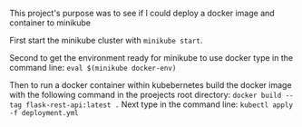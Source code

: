 This project's purpose was to see if I could deploy a docker image and container to minikube


First start the minikube cluster with `minikube start`.

Second to get the environment ready for minikube to use docker type in the command line:
`eval $(minikube docker-env)`

Then to run a docker container within kubebernetes build the docker image with the following command in the proejects root directory:
`docker build --tag flask-rest-api:latest .`
Next type in the command line:
`kubectl apply -f deployment.yml`
